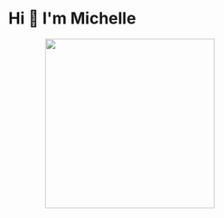<!-- <img src="https://github-production-user-asset-6210df.s3.amazonaws.com/121162907/252382667-093906ea-6487-4115-b6c1-faca1559c6ec.png" alt="banner"/> -->
<h1 align="center"> Hi 👋 I'm Michelle </h1>
<div align="left" width = 500px/>
<picture> <img align="right" src="https://github.com/cheorodio/cheorodio/assets/121162907/8de4aca1-369a-4072-80dc-fe097e91a9be" width = 300px></picture>

 <!--
<div align="center">
<img align="center" src="https://readme-typing-svg.demolab.com?font=Fira+Code&duration=3000&pause=100&color=FFF3E7&center=true&vCenter=true&width=435&lines=A+developer;A+storyteller;An+explorer;An+innovator" alt="Typing SVG" />
</div>
🎓 [UpLeveled](https://github.com/upleveled) bootcamp graduate <br/>

🔭  I’m currently working on [golokal](https://github.com/cheorodio/golokal), a PWA project connecting users to local vendors and small businesses <br/>

🛠 I’m developing using **React**, **TypeScript**, **JavaScript**, **HTML**, **CSS/SCSS**, **Node.js**, **REST Apis**, **PostgreSQL** and more but I’m excited and willing to learn more technologies.

✨ I'm passionate about **accessibility** and **clean UI/UX design**

📧 How to reach me: cheorodio@gmail.com  

⚡ Fun fact: I am obsessed with my chibrid little dog 🐶
<br/>
<br/>
## 💻 Technologies and Tools
<img src="https://skillicons.dev/icons?i=js,ts,html,css,react,nodejs,nextjs,postgres,sass,tailwind,emotion,jest,git,github,figma,vscode&theme=dark&perline=16" alt="tech stack icons"/>

#### Connect with me
<p align="left">
 <a href="https://www.linkedin.com/in/michelleorodio/" target="blank"><img align="center" src="https://img.icons8.com/pulsar-color/48/null/linkedin.png" alt="cheorodio" height="25" width="25" /></a>
<a href="https://instagram.com/cheorodio" target="blank"><img align="center"  src="https://img.icons8.com/pulsar-color/48/null/instagram-new.png" alt="cheorodio" height="25" width="25" /></a>
  <a href="https://twitter.com/cheorodio" target="blank"><img align="center" src="https://img.icons8.com/cotton/64/null/twitter.png" alt="cheorodio" height="25" width="25" /></a>
</p> 
<!-- <img height="20" src="https://img.shields.io/badge/HTML5-E34F26?style=for-the-badge&logo=html5&logoColor=white" alt="html logo" /> <img height="20" src="https://img.shields.io/badge/CSS3-1572B6?style=for-the-badge&logo=css3&logoColor=white" alt="css logo"/> <img height="20"  src="https://img.shields.io/badge/JavaScript-323330?style=for-the-badge&logo=javascript&logoColor=F7DF1E" alt="javascript logo"/> <img height="20" src="https://img.shields.io/badge/typescript-%23007ACC.svg?style=for-the-badge&logo=typescript&logoColor=white" alt="typescript logo"/> <img height="20" src="https://img.shields.io/badge/React-20232A?style=for-the-badge&logo=react&logoColor=61DAFB" alt="react logo"/> <img height="20" src="https://img.shields.io/badge/Node.js-339933?style=for-the-badge&logo=nodedotjs&logoColor=white" alt="node.js logo"/> <img height="20" src="https://img.shields.io/badge/next.js-000000?style=for-the-badge&logo=nextdotjs&logoColor=white" alt="next.js logo"/> <img height="20" src="https://img.shields.io/badge/npm-CB3837?style=for-the-badge&logo=npm&logoColor=white" alt="npm logo"/> <img height="20"  src="https://img.shields.io/badge/Sass-CC6699?style=for-the-badge&logo=sass&logoColor=white" alt="sass logo"/> <img height="20"  src="https://img.shields.io/badge/postgres-%23316192.svg?style=for-the-badge&logo=postgresql&logoColor=white" alt="sass logo"/> <img height="20" src="https://img.shields.io/badge/-jest-%23C21325?style=for-the-badge&logo=jest&logoColor=white" alt="jest logo"/> <img height="20" src="https://img.shields.io/badge/Playwright-2EAD33.svg?style=for-the-badge&logo=Playwright&logoColor=white" alt="Playwright logo"/> <img height="20"  src="https://img.shields.io/badge/Figma-F24E1E?style=for-the-badge&logo=figma&logoColor=white" alt="figma logo" /> 
<br/>

## 🔥 Github Stat
<img src="https://github-readme-stats.vercel.app/api?username=cheorodio&show_icons=true&hide=contribs,prs&cache_seconds=86400&theme=dark" height="140px" />        <img src="https://streak-stats.demolab.com/?user=cheorodio&theme=dark" height="140px"  /> <br/> -->

